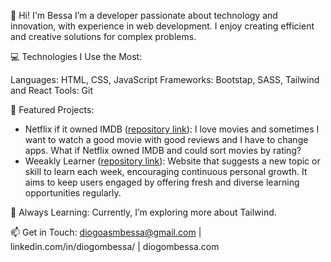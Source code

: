 👋 Hi! I'm Bessa
I’m a developer passionate about technology and innovation, with experience in web development. I enjoy creating efficient and creative solutions for complex problems.

💻 Technologies I Use the Most:

Languages: HTML, CSS, JavaScript
Frameworks: Bootstap, SASS, Tailwind and React
Tools: Git

🔭 Featured Projects:

- Netflix if it owned IMDB ([repository link](https://github.com/bessarena/odin-project)): I love movies and sometimes I want to watch a good movie with good reviews and I have to change apps. What if Netflix owned IMDB and could sort movies by rating?
- Weeakly Learner ([repository link](https://github.com/bessarena/odin-project)): Website that suggests a new topic or skill to learn each week, encouraging continuous personal growth. It aims to keep users engaged by offering fresh and diverse learning opportunities regularly.

🌱 Always Learning: Currently, I’m exploring more about Tailwind.

📫 Get in Touch: diogoasmbessa@gmail.com | linkedin.com/in/diogombessa/ | diogombessa.com
